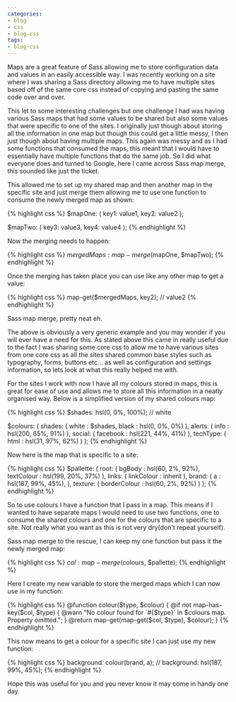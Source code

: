 ```yaml
---
categories:
- blog
- css
- blog-css
tags: 
- blog-css
---
```


Maps are a great feature of Sass allowing me to store configuration data and values in an easily accessible way. I was recently working on a site where I was sharing a Sass directory allowing me to have multiple sites based off of the same core css instead of copying and pasting the same code over and over.

This let to some interesting challenges but one challenge I had was having various Sass maps that had some values to be shared but also some values that were specific to one of the sites. I originally just though about storing all the information in one map but though this could get a little messy, I then just though about having multiple maps. This again was messy and as I had some functions that consumed the maps, this meant that I would have to essentially have multiple functions that do the same job. So I did what everyone does and turned to Google, here I came across Sass map merge, this sounded like just the ticket.

This allowed me to set up my shared map and then another map in the specific site and just merge them allowing me to use one function to consume the newly merged map as shown:

{% highlight css %}
$mapOne: (
 key1: value1,
 key2: value2
);

$mapTwo: (
 key3: value3,
 key4: value4
);
{% endhighlight %}

Now the merging needs to happen:

{% highlight css %}
$mergedMaps: map-merge($mapOne, $mapTwo);
{% endhighlight %}

Once the merging has taken place you can use like any other map to get a value:

{% highlight css %}
map-get($mergedMaps, key2); // value2
{% endhighlight %}

Sass map merge, pretty neat eh.

The above is obviously a very generic example and you may wonder if you will ever have a need for this. As stated above this came in really useful due to the fact I was sharing some core css to allow me to have various sites from one core css as all the sites shared common base styles such as typography, forms, buttons etc... as well as configuration and settings information, so lets look at what this really helped me with.

For the sites I work with now I have all my colours stored in maps, this is great for ease of use and allows me to store all this information in a neatly organised way. Below is a simplified version of my shared colours map:

{% highlight css %}
$shades: hsl(0, 0%, 100%); // white

$colours: (
 shades: (
  white : $shades,
  black : hsl(0, 0%, 0%)
 ),
 alerts: (
  info : hsl(200, 65%, 91%)
 ),
 social: (
    facebook : hsl(221, 44%, 41%)
 ),
 techType: (
  html : hsl(31, 97%, 62%)
 )
);
{% endhighlight %}

Now here is the map that is specific to a site:

{% highlight css %}
$pallette: (
 root: (
  bgBody : hsl(60, 2%, 92%),
  textColour : hsl(199, 20%, 37%)
 ),
 links: (
  linkColour : inherit
 ),
 brand: (
  a : hsl(187, 99%, 45%),
 ),
 texture: (
  borderColour : hsl(60, 2%, 92%)
 )
);
{% endhighlight %}

So to use colours I have a function that I pass in a map. This means if I wanted to have separate maps I would need to use two functions, one to consume the shared colours and one for the colours that are specific to a site. Not really what you want as this is not very dry(don't repeat yourself).

Sass map merge to the rescue, I can keep my one function but pass it the newly merged map:

{% highlight css %}
$col: map-merge($colours, $pallette);
{% endhighlight %}

Here I create my new variable to store the merged maps which I can now use in my function:

{% highlight css %}
@function colour($type, $colour) {
 @if not map-has-key($col, $type) {
  @warn "No colour found for `#{$type}` in $colours map. Property omitted.";
 }
 @return map-get(map-get($col, $type), $colour);
}
{% endhighlight %}

This now means to get a colour for a specific site I can just use my new function:

{% highlight css %}
background: colour(brand, a); // background: hsl(187, 99%, 45%);
{% endhighlight %}

Hope this was useful for you and you never know it may come in handy one day.